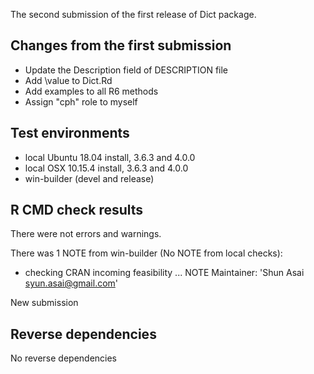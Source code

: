 
The second submission of the first release of Dict package.

## Changes from the first submission

- Update the Description field of DESCRIPTION file
- Add \value to Dict.Rd
- Add examples to all R6 methods
- Assign "cph" role to myself


## Test environments

* local Ubuntu 18.04 install, 3.6.3 and 4.0.0
* local OSX 10.15.4 install, 3.6.3 and 4.0.0
* win-builder (devel and release)


## R CMD check results

There were not errors and warnings.

There was 1 NOTE from win-builder (No NOTE from local checks):

* checking CRAN incoming feasibility ... NOTE
Maintainer: 'Shun Asai <syun.asai@gmail.com>'

New submission


## Reverse dependencies

No reverse dependencies

